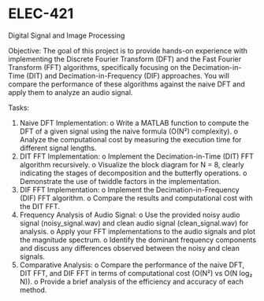 # ELEC-421
Digital Signal and Image Processing

Objective:
The goal of this project is to provide hands-on experience with implementing the Discrete Fourier Transform (DFT) and the Fast Fourier Transform (FFT) algorithms, specifically focusing on the Decimation-in-Time (DIT) and Decimation-in-Frequency (DIF) approaches. You will compare the performance of these algorithms against the naive DFT and apply them to analyze an audio signal.

Tasks:
1. Naive DFT Implementation:
   o Write a MATLAB function to compute the DFT of a given signal using the naive formula (O(N²) complexity).
   o Analyze the computational cost by measuring the execution time for different signal lengths.
3. DIT FFT Implementation:
  o Implement the Decimation-in-Time (DIT) FFT algorithm recursively.
  o Visualize the block diagram for N = 8, clearly indicating the stages of decomposition and the butterfly operations.
  o Demonstrate the use of twiddle factors in the implementation.
4. DIF FFT Implementation:
  o Implement the Decimation-in-Frequency (DIF) FFT algorithm.
  o Compare the results and computational cost with the DIT FFT.
5. Frequency Analysis of Audio Signal:
  o Use the provided noisy audio signal (noisy_signal.wav) and clean audio signal (clean_signal.wav) for analysis.
  o Apply your FFT implementations to the audio signals and plot the magnitude spectrum.
  o Identify the dominant frequency components and discuss any differences observed between the noisy and clean signals.
6. Comparative Analysis:
  o Compare the performance of the naive DFT, DIT FFT, and DIF FFT in terms of computational cost (O(N²) vs O(N log₂ N)).
  o Provide a brief analysis of the efficiency and accuracy of each method.
